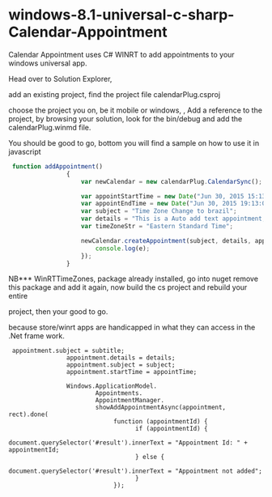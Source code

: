 # windows-8.1-universal-c-sharp-Calendar-Appointment
Calendar Appointment uses C# WINRT to add appointments to your windows universal app.

Head over to Solution Explorer,

add an existing project, find the project file calendarPlug.csproj

choose the project you on, be it mobile or windows, <this code should work on both platforms>,
Add a reference to the project, by browsing your solution, look for the bin/debug and add the calendarPlug.winmd file.

You should be good to go, bottom you will find a sample on how to use it in javascript

``` javascript
 function addAppointment()
                {
                    var newCalendar = new calendarPlug.CalendarSync();

                    var appointStartTime = new Date("Jun 30, 2015 15:13:00");
                    var appointEndTime = new Date("Jun 30, 2015 19:13:00");
                    var subject = "Time Zone Change to brazil";
                    var details = "This is a Auto add text appointment, did this because an appoinment can only be added through user interaction";
                    var timeZoneStr = "Eastern Standard Time";

                    newCalendar.createAppointment(subject, details, appointStartTime, appointEndTime, timeZoneStr, function (e) {
                        console.log(e);
                    });
                }            
```


NB*** WinRTTimeZones,  package already installed, go into nuget remove this package and add it again, now build the cs project and rebuild your entire 

project, then your good to go.

because store/winrt apps are handicapped in what they can access in the .Net frame work.

```
 appointment.subject = subtitle;
                appointment.details = details;
                appointment.subject = subject;
                appointment.startTime = appointTime;

                Windows.ApplicationModel.
                        Appointments.
                        AppointmentManager.
                        showAddAppointmentAsync(appointment, rect).done(
                             function (appointmentId) {
                                   if (appointmentId) {
                                      document.querySelector('#result').innerText = "Appointment Id: " + appointmentId;
                                   } else {
                                      document.querySelector('#result').innerText = "Appointment not added"; 
                                   }
                             });
```
